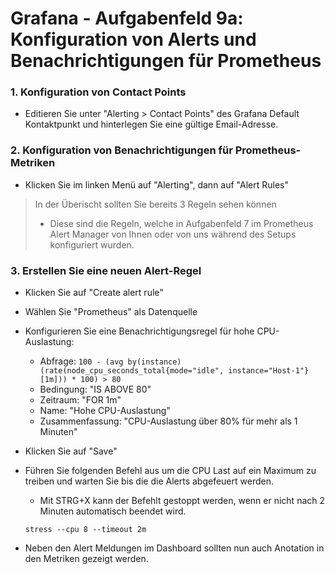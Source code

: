 # Grafana - Aufgabenfeld 9a: Konfiguration von Alerts und Benachrichtigungen für Prometheus

### 1. Konfiguration von Contact Points
- Editieren Sie unter "Alerting > Contact Points" des Grafana Default Kontaktpunkt und hinterlegen Sie eine gültige Email-Adresse.

### 2. Konfiguration von Benachrichtigungen für Prometheus-Metriken

- Klicken Sie im linken Menü auf "Alerting", dann auf "Alert Rules"

> In der Überischt sollten Sie bereits 3 Regeln sehen können
> - Diese sind die Regeln, welche in Aufgabenfeld 7 im Prometheus Alert Manager von Ihnen oder von uns während des Setups konfiguriert wurden.

### 3. Erstellen Sie eine neuen Alert-Regel

- Klicken Sie auf "Create alert rule"
- Wählen Sie "Prometheus" als Datenquelle
- Konfigurieren Sie eine Benachrichtigungsregel für hohe CPU-Auslastung:
    - Abfrage: `100 - (avg by(instance) (rate(node_cpu_seconds_total{mode="idle", instance="Host-1"}[1m])) * 100) > 80`
    - Bedingung: "IS ABOVE 80"
    - Zeitraum: "FOR 1m"
    - Name: "Hohe CPU-Auslastung"
    - Zusammenfassung: "CPU-Auslastung über 80% für mehr als 1 Minuten"
- Klicken Sie auf "Save"

- Führen Sie folgenden Befehl aus um die CPU Last auf ein Maximum zu treiben und warten Sie bis die die Alerts abgefeuert werden.
  - Mit STRG+X kann der Befehlt gestoppt werden, wenn er nicht nach 2 Minuten automatisch beendet wird.
  
  ``stress --cpu 8 --timeout 2m``

- Neben den Alert Meldungen im Dashboard sollten nun auch Anotation in den Metriken gezeigt werden.